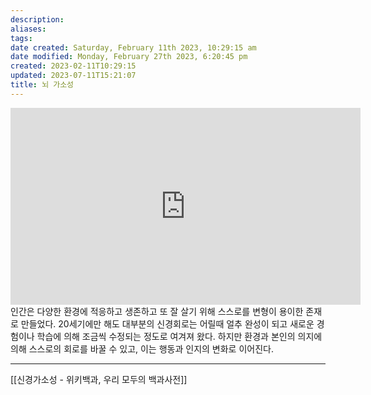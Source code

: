 ```yaml
---
description:
aliases: 
tags: 
date created: Saturday, February 11th 2023, 10:29:15 am
date modified: Monday, February 27th 2023, 6:20:45 pm
created: 2023-02-11T10:29:15
updated: 2023-07-11T15:21:07
title: 뇌 가소성
---
```

<iframe width="560" height="315" src="https://www.youtube.com/embed/h8rhb8eOFiA" title="YouTube video player" frameborder="0" allow="accelerometer; autoplay; clipboard-write; encrypted-media; gyroscope; picture-in-picture; web-share" allowfullscreen></iframe>
인간은 다양한 환경에 적응하고 생존하고 또 잘 살기 위해 스스로를 변형이 용이한 존재로 만들었다. 20세기에만 해도 대부분의 신경회로는 어릴때 얼추 완성이 되고 새로운 경험이나 학습에 의해 조금씩 수정되는 정도로 여겨져 왔다. 하지만 환경과 본인의 의지에 의해 스스로의 회로를 바꿀 수 있고, 이는 행동과 인지의 변화로 이어진다.

___
[[신경가소성 - 위키백과, 우리 모두의 백과사전]]